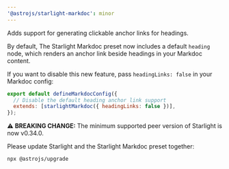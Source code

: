 ```yaml
---
'@astrojs/starlight-markdoc': minor
---
```


Adds support for generating clickable anchor links for headings.

By default, The Starlight Markdoc preset now includes a default `heading` node, which renders an anchor link beside headings in your Markdoc content.

If you want to disable this new feature, pass `headingLinks: false` in your Markdoc config:

```js
export default defineMarkdocConfig({
  // Disable the default heading anchor link support
  extends: [starlightMarkdoc({ headingLinks: false })],
});
```

⚠️ **BREAKING CHANGE:** The minimum supported peer version of Starlight is now v0.34.0.

Please update Starlight and the Starlight Markdoc preset together:

```sh
npx @astrojs/upgrade
```
